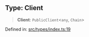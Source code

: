 
## Type: Client

> **Client**: `PublicClient`\<`any`, `Chain`\>

Defined in: [src/types/index.ts:19](https://github.com/centrifuge/sdk/blob/5924ed586d0e61ad527b0c53333be0f2d6e0ea5a/src/types/index.ts#L19)
